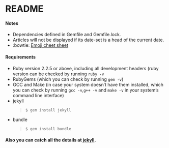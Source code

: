 README
===

#### Notes
* Dependencies defined in Gemfile and Gemfile.lock.
* Articles will not be displayed if its date-set is a head of the current date.
* :bowtie: [Emoji cheet sheet](http://www.emoji-cheat-sheet.com/)

#### Requirements
* Ruby version 2.2.5 or above, including all development headers (ruby version can be checked by running `ruby -v`
* RubyGems (which you can check by running `gem -v`)
* GCC and Make (in case your system doesn’t have them installed, which you can check by running `gcc -v`,`g++ -v` and `make -v` in your system’s command line interface)
* jekyll
    > ```$ gem install jekyll```
* bundle
    > ```$ gem install bundle```

#### Also you can catch all the details at [jekyll](https://jekyllrb.com).
